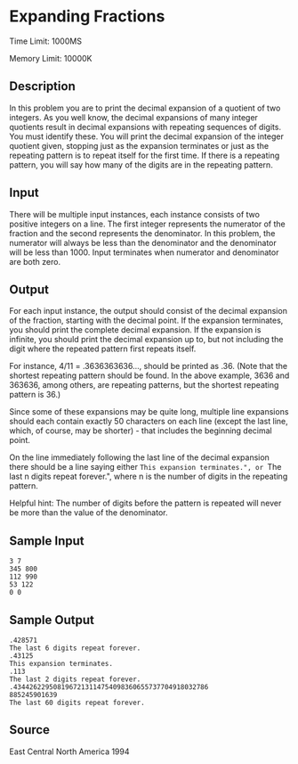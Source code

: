 # Expanding Fractions

Time Limit: 1000MS

Memory Limit: 10000K


## Description

In this problem you are to print the decimal expansion of a quotient of two integers. As you well know, the decimal expansions of many integer quotients result in decimal expansions with repeating sequences of digits. You must identify these. You will print the decimal expansion of the integer quotient given, stopping just as the expansion terminates or just as the repeating pattern is to repeat itself for the first time. If there is a repeating pattern, you will say how many of the digits are in the repeating pattern.


## Input

There will be multiple input instances, each instance consists of two positive integers on a line. The first integer represents the numerator of the fraction and the second represents the denominator. In this problem, the numerator will always be less than the denominator and the denominator will be less than 1000. Input terminates when numerator and denominator are both zero.


## Output

For each input instance, the output should consist of the decimal expansion of the fraction, starting with the decimal point. If the expansion terminates, you should print the complete decimal expansion. If the expansion is infinite, you should print the decimal expansion up to, but not including the digit where the repeated pattern first repeats itself.

For instance, 4/11 = .3636363636..., should be printed as .36. (Note that the shortest repeating pattern should be found. In the above example, 3636 and 363636, among others, are repeating patterns, but the shortest repeating pattern is 36.)

Since some of these expansions may be quite long, multiple line expansions should each contain exactly 50 characters on each line (except the last line, which, of course, may be shorter) - that includes the beginning decimal point.

On the line immediately following the last line of the decimal expansion there should be a line saying either ``This expansion terminates.", or ``The last n digits repeat forever.", where n is the number of digits in the repeating pattern.

Helpful hint: The number of digits before the pattern is repeated will never be more than the value of the denominator.


## Sample Input

```
3 7
345 800
112 990
53 122
0 0
```


## Sample Output

```
.428571
The last 6 digits repeat forever.
.43125
This expansion terminates.
.113
The last 2 digits repeat forever.
.4344262295081967213114754098360655737704918032786
885245901639
The last 60 digits repeat forever.
```


## Source

East Central North America 1994
